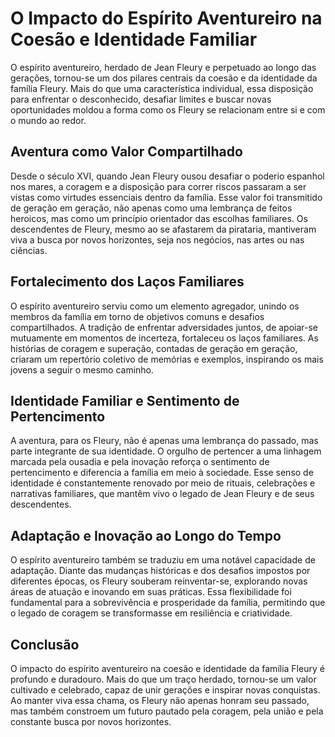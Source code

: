 # O Impacto do Espírito Aventureiro na Coesão e Identidade Familiar

O espírito aventureiro, herdado de Jean Fleury e perpetuado ao longo das gerações, tornou-se um dos pilares centrais da coesão e da identidade da família Fleury. Mais do que uma característica individual, essa disposição para enfrentar o desconhecido, desafiar limites e buscar novas oportunidades moldou a forma como os Fleury se relacionam entre si e com o mundo ao redor.

## Aventura como Valor Compartilhado

Desde o século XVI, quando Jean Fleury ousou desafiar o poderio espanhol nos mares, a coragem e a disposição para correr riscos passaram a ser vistas como virtudes essenciais dentro da família. Esse valor foi transmitido de geração em geração, não apenas como uma lembrança de feitos heroicos, mas como um princípio orientador das escolhas familiares. Os descendentes de Fleury, mesmo ao se afastarem da pirataria, mantiveram viva a busca por novos horizontes, seja nos negócios, nas artes ou nas ciências.

## Fortalecimento dos Laços Familiares

O espírito aventureiro serviu como um elemento agregador, unindo os membros da família em torno de objetivos comuns e desafios compartilhados. A tradição de enfrentar adversidades juntos, de apoiar-se mutuamente em momentos de incerteza, fortaleceu os laços familiares. As histórias de coragem e superação, contadas de geração em geração, criaram um repertório coletivo de memórias e exemplos, inspirando os mais jovens a seguir o mesmo caminho.

## Identidade Familiar e Sentimento de Pertencimento

A aventura, para os Fleury, não é apenas uma lembrança do passado, mas parte integrante de sua identidade. O orgulho de pertencer a uma linhagem marcada pela ousadia e pela inovação reforça o sentimento de pertencimento e diferencia a família em meio à sociedade. Esse senso de identidade é constantemente renovado por meio de rituais, celebrações e narrativas familiares, que mantêm vivo o legado de Jean Fleury e de seus descendentes.

## Adaptação e Inovação ao Longo do Tempo

O espírito aventureiro também se traduziu em uma notável capacidade de adaptação. Diante das mudanças históricas e dos desafios impostos por diferentes épocas, os Fleury souberam reinventar-se, explorando novas áreas de atuação e inovando em suas práticas. Essa flexibilidade foi fundamental para a sobrevivência e prosperidade da família, permitindo que o legado de coragem se transformasse em resiliência e criatividade.

## Conclusão

O impacto do espírito aventureiro na coesão e identidade da família Fleury é profundo e duradouro. Mais do que um traço herdado, tornou-se um valor cultivado e celebrado, capaz de unir gerações e inspirar novas conquistas. Ao manter viva essa chama, os Fleury não apenas honram seu passado, mas também constroem um futuro pautado pela coragem, pela união e pela constante busca por novos horizontes.